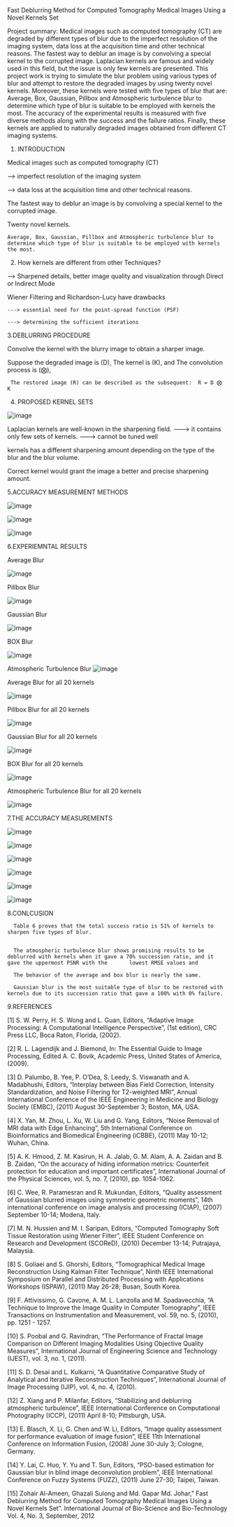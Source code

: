 
Fast Deblurring Method for Computed Tomography Medical Images Using a Novel Kernels Set

Project summary: Medical images such as computed tomography (CT) are degraded by different types of blur due to the imperfect resolution of the imaging system, data loss at the acquisition time and other technical reasons. The fastest way to deblur an image is by convolving a special kernel to the corrupted image. Laplacian kernels are famous and widely used in this field, but the issue is only few kernels are presented. This project work is trying to simulate the blur problem using various types of blur and attempt to restore the degraded images by using twenty novel kernels. Moreover, these kernels were tested with five types of blur that are: Average, Box, Gaussian, Pillbox and Atmospheric turbulence blur to determine which type of blur is suitable to be employed with kernels the most. The accuracy of the experimental results is measured with five diverse methods along with the success and the failure ratios. Finally, these kernels are applied to naturally degraded images obtained from different CT imaging systems.

1. INTRODUCTION

Medical images such as computed tomography (CT)

  --> imperfect resolution of the imaging system
  
  --> data loss at the acquisition time and other technical reasons. 

The fastest way to deblur an image is by convolving a special kernel to the corrupted image.

Twenty novel kernels. 
    
    Average, Box, Gaussian, Pillbox and Atmospheric turbulence blur to determine which type of blur is suitable to be employed with kernels the most. 


2. How kernels are different from other Techniques?

 --> Sharpened details, better image quality and visualization through Direct or Indirect Mode
 
 Wiener Filtering and Richardson-Lucy have drawbacks

    ---> essential need for the point-spread function (PSF)

    ---> determining the sufficient iterations 


3.DEBLURRING PROCEDURE

   Convolve the kernel with the blurry image to obtain a sharper image.
   
   Suppose the degraded image is (D), The kernel is (K), and The convolution process is (⨂), 
    
     The restored image (R) can be described as the subsequent:  R = D ⨂ K 

4. PROPOSED KERNEL SETS

![image](https://user-images.githubusercontent.com/117635899/213444006-019cb0fa-4e89-4966-85cd-312847c3ad45.png)

Laplacian kernels are well-known in the sharpening field.
 ---> it contains only few sets of kernels. 
 ---> cannot be tuned well  

kernels has a different sharpening amount depending on the type of the blur and the blur volume. 

Correct kernel would grant the image a better and precise sharpening amount. 

5.ACCURACY MEASUREMENT METHODS

![image](https://user-images.githubusercontent.com/117635899/213444377-e70c3b01-e72c-4b1e-8f16-1a4abf00296b.png)

![image](https://user-images.githubusercontent.com/117635899/213444422-c1e6d2a6-0a34-4500-8479-64039a21fbf6.png)

![image](https://user-images.githubusercontent.com/117635899/213444450-28a4a0c1-647a-4255-a4af-6b04c00d36e5.png)


6.EXPERIEMNTAL RESULTS 

Average Blur

![image](https://user-images.githubusercontent.com/117635899/213444545-f88ccabc-4e74-4de6-8f0a-036ec9f8c223.png)

Pillbox Blur

![image](https://user-images.githubusercontent.com/117635899/213444869-441825cf-695b-4c97-aae5-0dddc819dbaa.png)

Gaussian Blur

![image](https://user-images.githubusercontent.com/117635899/213444958-7f6431e8-27a6-4e17-b4ed-c3cfa8a2d317.png)

BOX Blur

![image](https://user-images.githubusercontent.com/117635899/213445049-25dd797b-cfc4-49ae-b4f1-eb2d7b301e1e.png)

Atmospheric Turbulence Blur
![image](https://user-images.githubusercontent.com/117635899/213445130-852c68bc-b762-4169-bf8a-76d5b672aa00.png)

Average Blur for all 20 kernels

![image](https://user-images.githubusercontent.com/117635899/213445206-9eb79784-95e6-40d9-8292-d782d4867e32.png)

Pillbox Blur for all 20 kernels

![image](https://user-images.githubusercontent.com/117635899/213445544-a8b34cfd-3dbb-4b8e-94fb-29823be2e2df.png)

Gaussian Blur for all 20 kernels

![image](https://user-images.githubusercontent.com/117635899/213445621-ea513f4d-253b-406a-9f25-f0a72d444b88.png)

BOX Blur for all 20 kernels

![image](https://user-images.githubusercontent.com/117635899/213445718-c6c37ceb-e812-4616-ac8f-54f3799a83a4.png)

Atmospheric Turbulence Blur for all 20 kernels

![image](https://user-images.githubusercontent.com/117635899/213445812-9d230aea-46e0-4de7-b337-efa4f97e1348.png)

7.THE ACCURACY MEASUREMENTS

![image](https://user-images.githubusercontent.com/117635899/213445884-fd9c00c2-4199-4b0a-b0fb-6ce648afb5cf.png)

![image](https://user-images.githubusercontent.com/117635899/213445917-91a13cbf-b8dd-490e-8d03-54604585f055.png)

![image](https://user-images.githubusercontent.com/117635899/213445971-4155cd45-e87f-4bd6-a0f6-151939f7e707.png)

![image](https://user-images.githubusercontent.com/117635899/213445995-80b79ad8-7092-4537-898f-9e578e85e49c.png)

![image](https://user-images.githubusercontent.com/117635899/213446020-af89bf0a-5863-43a0-aa57-ebb473131ec4.png)

![image](https://user-images.githubusercontent.com/117635899/213446043-34d50575-c8ab-4c77-a1fb-4922d139662b.png)

8.CONLCUSION

      Table 6 proves that the total success ratio is 51% of kernels to sharpen five types of blur.


      The atmospheric turbulence blur shows promising results to be deblurred with kernels when it gave a 70% succession ratio, and it gave the uppermost PSNR with the       lowest RMSE values and 

      The behavior of the average and box blur is nearly the same. 

      Gaussian blur is the most suitable type of blur to be restored with kernels due to its succession ratio that gave a 100% with 0% failure. 

9.REFERENCES

[1] S. W. Perry, H. S. Wong and L. Guan, Editors, “Adaptive Image Processing: A Computational Intelligence Perspective”, (1st edition), CRC Press LLC, Boca Raton, Florida, (2002). 

[2] R. L. Lagendijk and J. Biemond, In: The Essential Guide to Image Processing, Edited A. C. Bovik, Academic Press, United States of America, (2009). 

[3] D. Palumbo, B. Yee, P. O’Dea, S. Leedy, S. Viswanath and A. Madabhushi, Editors, “Interplay between Bias Field Correction, Intensity Standardization, and Noise Filtering for T2-weighted MRI”, Annual International Conference of the IEEE Engineering in Medicine and Biology Society (EMBC), (2011) August 30-September 3; Boston, MA, USA. 

[4] X. Yan, M. Zhou, L. Xu, W. Liu and G. Yang, Editors, “Noise Removal of MRI data with Edge Enhancing”, 5th International Conference on Bioinformatics and Biomedical Engineering (iCBBE), (2011) May 10-12; Wuhan, China. 

[5] A. K. Hmood, Z. M. Kasirun, H. A. Jalab, G. M. Alam, A. A. Zaidan and B. B. Zaidan, “On the accuracy of hiding information metrics: Counterfeit protection for education and important certificates”, International Journal of the Physical Sciences, vol. 5, no. 7, (2010), pp. 1054-1062. 

[6] C. Wee, R. Paramesran and R. Mukundan, Editors, “Quality assessment of Gaussian blurred images using symmetric geometric moments”, 14th international conference on image analysis and processing (ICIAP), (2007) September 10-14; Modena, Italy. 

[7] M. N. Hussien and M. I. Saripan, Editors, “Computed Tomography Soft Tissue Restoration using Wiener Filter”, IEEE Student Conference on Research and Development (SCOReD), (2010) December 13-14; Putrajaya, Malaysia. 

[8] S. Goliaei and S. Ghorshi, Editors, “Tomographical Medical Image Reconstruction Using Kalman Filter Technique”, Ninth IEEE International Symposium on Parallel and Distributed Processing with Applications Workshops (ISPAW), (2011) May 26-28; Busan, South Korea.

[9] F. Attivissimo, G. Cavone, A. M. L. Lanzolla and M. Spadavecchia, “A Technique to Improve the Image Quality in Computer Tomography”, IEEE Transactions on Instrumentation and Measurement, vol. 59, no. 5, (2010), pp. 1251 - 1257. 

[10] S. Poobal and G. Ravindran, “The Performance of Fractal Image Comparison on Different Imaging Modalities Using Objective Quality Measures”, International Journal of Engineering Science and Technology (IJEST), vol. 3, no. 1, (2011). 

[11] S. D. Desai and L. Kulkarni, “A Quantitative Comparative Study of Analytical and Iterative Reconstruction Techniques”, International Journal of Image Processing (IJIP), vol. 4, no. 4, (2010). 

[12] Z. Xiang and P. Milanfar, Editors, “Stabilizing and deblurring atmospheric turbulence”, IEEE International Conference on Computational Photography (ICCP), (2011) April 8-10; Pittsburgh, USA.

[13] E. Blasch, X. Li, G. Chen and W. Li, Editors, “Image quality assessment for performance evaluation of image fusion”, IEEE 11th International Conference on Information Fusion, (2008) June 30-July 3; Cologne, Germany. 

[14] Y. Lai, C. Huo, Y. Yu and T. Sun, Editors, “PSO-based estimation for Gaussian blur in blind image deconvolution problem”, IEEE International Conference on Fuzzy Systems (FUZZ), (2011) June 27-30; Taipei, Taiwan.

[15] Zohair Al-Ameen, Ghazali Sulong and Md. Gapar Md. Johar,” Fast Deblurring Method for Computed Tomography Medical Images Using a Novel Kernels Set”. International Journal of Bio-Science and Bio-Technology Vol. 4, No. 3, September, 2012


















